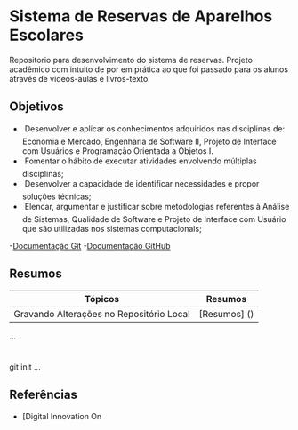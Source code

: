 # Sistema de Reservas de Aparelhos Escolares

Repositorio para desenvolvimento do sistema de reservas.
Projeto acadêmico com intuito de por em prática ao que foi passado para os alunos através de videos-aulas e livros-texto. 

## Objetivos
-  Desenvolver e aplicar os conhecimentos adquiridos nas disciplinas de: 
Economia e
Mercado, Engenharia de Software II, Projeto de Interface com Usuários e Programação
Orientada a Objetos I.
-  Fomentar o hábito de executar atividades envolvendo múltiplas disciplinas;
-  Desenvolver a capacidade de identificar necessidades e propor soluções técnicas;
-  Elencar, argumentar e justificar sobre metodologias referentes à Análise de Sistemas,
Qualidade de Software e Projeto de Interface com Usuário que são utilizadas nos sistemas
computacionais;

-[Documentação Git](https//:git-scm.com/doc)
-[Documentação GitHub](https//:docs.github.com/)

## Resumos 

| Tópicos | Resumos |
|------|---------|
| Gravando Alterações no Repositório Local | [Resumos] ()|

...
#

git init
...

## Referências
- [Digital Innovation On
